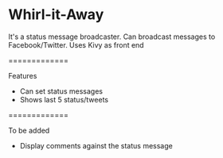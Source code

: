 Whirl-it-Away
=============

It's a status message broadcaster. Can broadcast messages to Facebook/Twitter. Uses Kivy as front end


=============

Features

- Can set status messages
- Shows last 5 status/tweets

=============

To be added

- Display comments against the status message

